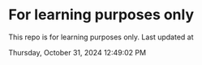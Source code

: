 # For learning purposes only
This repo is for learning purposes only.
Last updated at

Thursday, October 31, 2024 12:49:02 PM

